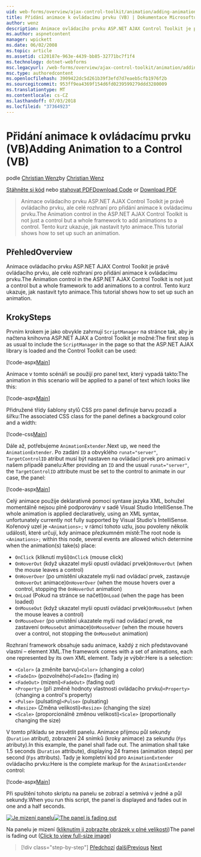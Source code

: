 ```yaml
---
uid: web-forms/overview/ajax-control-toolkit/animation/adding-animation-to-a-control-vb
title: Přidání animace k ovládacímu prvku (VB) | Dokumentace Microsoftu
author: wenz
description: Animace ovládacího prvku ASP.NET AJAX Control Toolkit je právě ovládacího prvku, ale celé rozhraní pro přidání animace k ovládacímu prvku. Tento kurz ukazuje, jak...
ms.author: aspnetcontent
manager: wpickett
ms.date: 06/02/2008
ms.topic: article
ms.assetid: c120187e-963e-4439-bb85-32771bc7f1f4
ms.technology: dotnet-webforms
msc.legacyurl: /web-forms/overview/ajax-control-toolkit/animation/adding-animation-to-a-control-vb
msc.type: authoredcontent
ms.openlocfilehash: 3909422dc5d261b39f3efd7d7eaeb5cfb1976f2b
ms.sourcegitcommit: 953ff9ea4369f154d6fd0239599279ddd3280009
ms.translationtype: MT
ms.contentlocale: cs-CZ
ms.lasthandoff: 07/03/2018
ms.locfileid: "37364923"
---
```

<a name="adding-animation-to-a-control-vb"></a><span data-ttu-id="5bc18-104">Přidání animace k ovládacímu prvku (VB)</span><span class="sxs-lookup"><span data-stu-id="5bc18-104">Adding Animation to a Control (VB)</span></span>
====================
<span data-ttu-id="5bc18-105">podle [Christian Wenz](https://github.com/wenz)</span><span class="sxs-lookup"><span data-stu-id="5bc18-105">by [Christian Wenz](https://github.com/wenz)</span></span>

<span data-ttu-id="5bc18-106">[Stáhněte si kód](http://download.microsoft.com/download/f/9/a/f9a26acd-8df4-4484-8a18-199e4598f411/Animation1.vb.zip) nebo [stahovat PDF](http://download.microsoft.com/download/6/7/1/6718d452-ff89-4d3f-a90e-c74ec2d636a3/animation1VB.pdf)</span><span class="sxs-lookup"><span data-stu-id="5bc18-106">[Download Code](http://download.microsoft.com/download/f/9/a/f9a26acd-8df4-4484-8a18-199e4598f411/Animation1.vb.zip) or [Download PDF](http://download.microsoft.com/download/6/7/1/6718d452-ff89-4d3f-a90e-c74ec2d636a3/animation1VB.pdf)</span></span>

> <span data-ttu-id="5bc18-107">Animace ovládacího prvku ASP.NET AJAX Control Toolkit je právě ovládacího prvku, ale celé rozhraní pro přidání animace k ovládacímu prvku.</span><span class="sxs-lookup"><span data-stu-id="5bc18-107">The Animation control in the ASP.NET AJAX Control Toolkit is not just a control but a whole framework to add animations to a control.</span></span> <span data-ttu-id="5bc18-108">Tento kurz ukazuje, jak nastavit tyto animace.</span><span class="sxs-lookup"><span data-stu-id="5bc18-108">This tutorial shows how to set up such an animation.</span></span>


## <a name="overview"></a><span data-ttu-id="5bc18-109">Přehled</span><span class="sxs-lookup"><span data-stu-id="5bc18-109">Overview</span></span>

<span data-ttu-id="5bc18-110">Animace ovládacího prvku ASP.NET AJAX Control Toolkit je právě ovládacího prvku, ale celé rozhraní pro přidání animace k ovládacímu prvku.</span><span class="sxs-lookup"><span data-stu-id="5bc18-110">The Animation control in the ASP.NET AJAX Control Toolkit is not just a control but a whole framework to add animations to a control.</span></span> <span data-ttu-id="5bc18-111">Tento kurz ukazuje, jak nastavit tyto animace.</span><span class="sxs-lookup"><span data-stu-id="5bc18-111">This tutorial shows how to set up such an animation.</span></span>

## <a name="steps"></a><span data-ttu-id="5bc18-112">Kroky</span><span class="sxs-lookup"><span data-stu-id="5bc18-112">Steps</span></span>

<span data-ttu-id="5bc18-113">Prvním krokem je jako obvykle zahrnují `ScriptManager` na stránce tak, aby je načtena knihovna ASP.NET AJAX a Control Toolkit je možné:</span><span class="sxs-lookup"><span data-stu-id="5bc18-113">The first step is as usual to include the `ScriptManager` in the page so that the ASP.NET AJAX library is loaded and the Control Toolkit can be used:</span></span>

[!code-aspx[Main](adding-animation-to-a-control-vb/samples/sample1.aspx)]

<span data-ttu-id="5bc18-114">Animace v tomto scénáři se použijí pro panel text, který vypadá takto:</span><span class="sxs-lookup"><span data-stu-id="5bc18-114">The animation in this scenario will be applied to a panel of text which looks like this:</span></span>

[!code-aspx[Main](adding-animation-to-a-control-vb/samples/sample2.aspx)]

<span data-ttu-id="5bc18-115">Přidružené třídy šablony stylů CSS pro panel definuje barvu pozadí a šířku:</span><span class="sxs-lookup"><span data-stu-id="5bc18-115">The associated CSS class for the panel defines a background color and a width:</span></span>

[!code-css[Main](adding-animation-to-a-control-vb/samples/sample3.css)]

<span data-ttu-id="5bc18-116">Dále až, potřebujeme `AnimationExtender`.</span><span class="sxs-lookup"><span data-stu-id="5bc18-116">Next up, we need the `AnimationExtender`.</span></span> <span data-ttu-id="5bc18-117">Po zadání `ID` a obvyklého `runat="server"`, `TargetControlID` atribut musí být nastaven na ovládací prvek pro animaci v našem případě panelu:</span><span class="sxs-lookup"><span data-stu-id="5bc18-117">After providing an `ID` and the usual `runat="server"`, the `TargetControlID` attribute must be set to the control to animate in our case, the panel:</span></span>

[!code-aspx[Main](adding-animation-to-a-control-vb/samples/sample4.aspx)]

<span data-ttu-id="5bc18-118">Celý animace použije deklarativně pomocí syntaxe jazyka XML, bohužel momentálně nejsou plně podporovány v sadě Visual Studio IntelliSense.</span><span class="sxs-lookup"><span data-stu-id="5bc18-118">The whole animation is applied declaratively, using an XML syntax, unfortunately currently not fully supported by Visual Studio's IntelliSense.</span></span> <span data-ttu-id="5bc18-119">Kořenový uzel je `<Animations>;` v rámci tohoto uzlu, jsou povoleny několik událostí, které určují, kdy animace přezkumném místě:</span><span class="sxs-lookup"><span data-stu-id="5bc18-119">The root node is `<Animations>;` within this node, several events are allowed which determine when the animation(s) take(s) place:</span></span>

- <span data-ttu-id="5bc18-120">`OnClick` (kliknutí myší)</span><span class="sxs-lookup"><span data-stu-id="5bc18-120">`OnClick` (mouse click)</span></span>
- <span data-ttu-id="5bc18-121">`OnHoverOut` (když ukazatel myši opustí ovládací prvek)</span><span class="sxs-lookup"><span data-stu-id="5bc18-121">`OnHoverOut` (when the mouse leaves a control)</span></span>
- <span data-ttu-id="5bc18-122">`OnHoverOver` (po umístění ukazatele myši nad ovládací prvek, zastavuje `OnHoverOut` animace)</span><span class="sxs-lookup"><span data-stu-id="5bc18-122">`OnHoverOver` (when the mouse hovers over a control, stopping the `OnHoverOut` animation)</span></span>
- <span data-ttu-id="5bc18-123">`OnLoad` (Pokud na stránce se načetl)</span><span class="sxs-lookup"><span data-stu-id="5bc18-123">`OnLoad` (when the page has been loaded)</span></span>
- <span data-ttu-id="5bc18-124">`OnMouseOut` (když ukazatel myši opustí ovládací prvek)</span><span class="sxs-lookup"><span data-stu-id="5bc18-124">`OnMouseOut` (when the mouse leaves a control)</span></span>
- <span data-ttu-id="5bc18-125">`OnMouseOver` (po umístění ukazatele myši nad ovládací prvek, ne zastavení `OnMouseOut` animace)</span><span class="sxs-lookup"><span data-stu-id="5bc18-125">`OnMouseOver` (when the mouse hovers over a control, not stopping the `OnMouseOut` animation)</span></span>

<span data-ttu-id="5bc18-126">Rozhraní framework obsahuje sadu animace, každý z nich představované vlastní – element XML.</span><span class="sxs-lookup"><span data-stu-id="5bc18-126">The framework comes with a set of animations, each one represented by its own XML element.</span></span> <span data-ttu-id="5bc18-127">Tady je výběr:</span><span class="sxs-lookup"><span data-stu-id="5bc18-127">Here is a selection:</span></span>

- <span data-ttu-id="5bc18-128">`<Color>` (a změníte barvu)</span><span class="sxs-lookup"><span data-stu-id="5bc18-128">`<Color>` (changing a color)</span></span>
- <span data-ttu-id="5bc18-129">`<FadeIn>` (pozvolného)</span><span class="sxs-lookup"><span data-stu-id="5bc18-129">`<FadeIn>` (fading in)</span></span>
- <span data-ttu-id="5bc18-130">`<FadeOut>` (mizení)</span><span class="sxs-lookup"><span data-stu-id="5bc18-130">`<FadeOut>` (fading out)</span></span>
- <span data-ttu-id="5bc18-131">`<Property>` (při změně hodnoty vlastnosti ovládacího prvku)</span><span class="sxs-lookup"><span data-stu-id="5bc18-131">`<Property>` (changing a control's property)</span></span>
- <span data-ttu-id="5bc18-132">`<Pulse>` (pulsating)</span><span class="sxs-lookup"><span data-stu-id="5bc18-132">`<Pulse>` (pulsating)</span></span>
- <span data-ttu-id="5bc18-133">`<Resize>` (Změna velikosti)</span><span class="sxs-lookup"><span data-stu-id="5bc18-133">`<Resize>` (changing the size)</span></span>
- <span data-ttu-id="5bc18-134">`<Scale>` (proporcionálně změnou velikosti)</span><span class="sxs-lookup"><span data-stu-id="5bc18-134">`<Scale>` (proportionally changing the size)</span></span>

<span data-ttu-id="5bc18-135">V tomto příkladu se zesvětlit panelu. Animace přijmou půl sekundy (`Duration` atribut), zobrazení 24 snímků (kroky animace) za sekundu (`Fps` atributy).</span><span class="sxs-lookup"><span data-stu-id="5bc18-135">In this example, the panel shall fade out. The animation shall take 1.5 seconds (`Duration` attribute), displaying 24 frames (animation steps) per second (`Fps` attributs).</span></span> <span data-ttu-id="5bc18-136">Tady je kompletní kód pro `AnimationExtender` ovládacího prvku:</span><span class="sxs-lookup"><span data-stu-id="5bc18-136">Here is the complete markup for the `AnimationExtender` control:</span></span>

[!code-aspx[Main](adding-animation-to-a-control-vb/samples/sample5.aspx)]

<span data-ttu-id="5bc18-137">Při spuštění tohoto skriptu na panelu se zobrazí a setmívá v jedné a půl sekundy.</span><span class="sxs-lookup"><span data-stu-id="5bc18-137">When you run this script, the panel is displayed and fades out in one and a half seconds.</span></span>


<span data-ttu-id="5bc18-138">[![Je mizení panelu](adding-animation-to-a-control-vb/_static/image2.png)](adding-animation-to-a-control-vb/_static/image1.png)</span><span class="sxs-lookup"><span data-stu-id="5bc18-138">[![The panel is fading out](adding-animation-to-a-control-vb/_static/image2.png)](adding-animation-to-a-control-vb/_static/image1.png)</span></span>

<span data-ttu-id="5bc18-139">Na panelu je mizení ([kliknutím ji zobrazíte obrázek v plné velikosti](adding-animation-to-a-control-vb/_static/image3.png))</span><span class="sxs-lookup"><span data-stu-id="5bc18-139">The panel is fading out ([Click to view full-size image](adding-animation-to-a-control-vb/_static/image3.png))</span></span>

> [!div class="step-by-step"]
> <span data-ttu-id="5bc18-140">[Předchozí](dynamically-controlling-updatepanel-animations-cs.md)
> [další](executing-several-animations-at-the-same-time-vb.md)</span><span class="sxs-lookup"><span data-stu-id="5bc18-140">[Previous](dynamically-controlling-updatepanel-animations-cs.md)
[Next](executing-several-animations-at-the-same-time-vb.md)</span></span>
